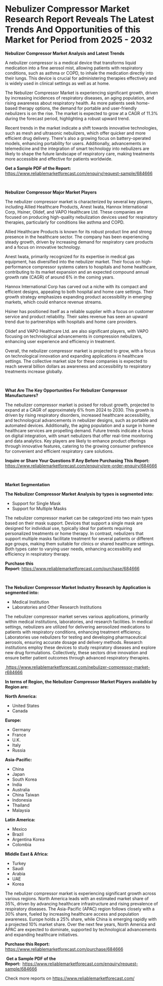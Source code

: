 <p><h1>Nebulizer Compressor Market Research Report Reveals The Latest Trends And Opportunities of this Market for Period from 2025 - 2032</h1></p><p><strong>Nebulizer Compressor Market Analysis and Latest Trends</strong></p>
<p><p>A nebulizer compressor is a medical device that transforms liquid medication into a fine aerosol mist, allowing patients with respiratory conditions, such as asthma or COPD, to inhale the medication directly into their lungs. This device is crucial for administering therapies effectively and is widely used in clinical settings as well as at home.</p><p>The Nebulizer Compressor Market is experiencing significant growth, driven by increasing incidences of respiratory diseases, an aging population, and rising awareness about respiratory health. As more patients seek home-based therapy options, the demand for portable and user-friendly nebulizers is on the rise. The market is expected to grow at a CAGR of 11.3% during the forecast period, highlighting a robust upward trend.</p><p>Recent trends in the market indicate a shift towards innovative technologies, such as mesh and ultrasonic nebulizers, which offer quicker and more efficient drug delivery. There's also a growing focus on battery-operated models, enhancing portability for users. Additionally, advancements in telemedicine and the integration of smart technology into nebulizers are likely to shape the future landscape of respiratory care, making treatments more accessible and effective for patients worldwide.</p></p>
<p><strong>Get a Sample PDF of the Report:&nbsp;</strong> <a href="https://www.reliablemarketforecast.com/enquiry/request-sample/684666?utm_campaign=3458&utm_medium=2&utm_source=Github&utm_content=ia&utm_term=29032025&utm_id=nebulizer-compressor">https://www.reliablemarketforecast.com/enquiry/request-sample/684666</a></p>
<p>&nbsp;</p>
<p><strong>Nebulizer Compressor Major Market Players</strong></p>
<p><p>The nebulizer compressor market is characterized by several key players, including Allied Healthcare Products, Anest Iwata, Hannox International Corp, Hsiner, Olidef, and VAPO Healthcare Ltd. These companies are focused on producing high-quality nebulization devices used for respiratory therapies, particularly for conditions like asthma and COPD. </p><p>Allied Healthcare Products is known for its robust product line and strong presence in the healthcare sector. The company has been experiencing steady growth, driven by increasing demand for respiratory care products and a focus on innovative technology. </p><p>Anest Iwata, primarily recognized for its expertise in medical gas equipment, has diversified into the nebulizer market. Their focus on high-performance compressor systems caters to hospitals and home healthcare, contributing to its market expansion and an expected compound annual growth rate (CAGR) of around 6% in the coming years.</p><p>Hannox International Corp has carved out a niche with its compact and efficient designs, appealing to both hospital and home care settings. Their growth strategy emphasizes expanding product accessibility in emerging markets, which could enhance revenue streams.</p><p>Hsiner has positioned itself as a reliable supplier with a focus on customer service and product reliability. Their sales revenue has seen an upward trend due to partnerships with hospitals and home care providers.</p><p>Olidef and VAPO Healthcare Ltd. are also significant players, with VAPO focusing on technological advancements in compression nebulizers, enhancing user experience and efficiency in treatment.</p><p>Overall, the nebulizer compressor market is projected to grow, with a focus on technological innovation and expanding applications in healthcare settings. The collective market size for these companies is expected to reach several billion dollars as awareness and accessibility to respiratory treatments increase globally.</p></p>
<p>&nbsp;</p>
<p><strong>What Are The Key Opportunities For Nebulizer Compressor Manufacturers?</strong></p>
<p><p>The nebulizer compressor market is poised for robust growth, projected to expand at a CAGR of approximately 6% from 2024 to 2030. This growth is driven by rising respiratory disorders, increased healthcare accessibility, and technological advancements in nebulizer designs, such as portable and automated devices. Additionally, the aging population and a surge in home healthcare services are propelling demand. Future trends indicate a focus on digital integration, with smart nebulizers that offer real-time monitoring and data analytics. Key players are likely to enhance product offerings through innovative features, catering to the growing consumer preference for convenient and efficient respiratory care solutions.</p></p>
<p><strong>Inquire or Share Your Questions If Any Before Purchasing This Report:</strong> <a href="https://www.reliablemarketforecast.com/enquiry/pre-order-enquiry/684666?utm_campaign=3458&utm_medium=2&utm_source=Github&utm_content=ia&utm_term=29032025&utm_id=nebulizer-compressor">https://www.reliablemarketforecast.com/enquiry/pre-order-enquiry/684666</a></p>
<p>&nbsp;</p>
<p><strong>Market Segmentation</strong></p>
<p><strong>The Nebulizer Compressor Market Analysis by types is segmented into:</strong></p>
<p><ul><li>Support for Single Mask</li><li>Support for Multiple Masks</li></ul></p>
<p><p>The nebulizer compressor market can be categorized into two main types based on their mask support. Devices that support a single mask are designed for individual use, typically ideal for patients requiring personalized treatments or home therapy. In contrast, nebulizers that support multiple masks facilitate treatment for several patients or different age groups, making them suitable for clinics or shared healthcare settings. Both types cater to varying user needs, enhancing accessibility and efficiency in respiratory therapy.</p></p>
<p><strong>Purchase this Report:&nbsp;</strong><a href="https://www.reliablemarketforecast.com/purchase/684666?utm_campaign=3458&utm_medium=2&utm_source=Github&utm_content=ia&utm_term=29032025&utm_id=nebulizer-compressor">https://www.reliablemarketforecast.com/purchase/684666</a></p>
<p>&nbsp;</p>
<p><strong>The Nebulizer Compressor Market Industry Research by Application is segmented into:</strong></p>
<p><ul><li>Medical Institution</li><li>Laboratories and Other Research Institutions</li></ul></p>
<p><p>The nebulizer compressor market serves various applications, primarily within medical institutions, laboratories, and research facilities. In medical settings, nebulizers are utilized for delivering aerosolized medications to patients with respiratory conditions, enhancing treatment efficiency. Laboratories use nebulizers for testing and developing pharmaceutical aerosols, ensuring accurate dosage and delivery methods. Research institutions employ these devices to study respiratory diseases and explore new drug formulations. Collectively, these sectors drive innovation and ensure better patient outcomes through advanced respiratory therapies.</p></p>
<p><a href="https://www.reliablemarketforecast.com/nebulizer-compressor-market-r684666?utm_campaign=3458&utm_medium=2&utm_source=Github&utm_content=ia&utm_term=29032025&utm_id=nebulizer-compressor">&nbsp;https://www.reliablemarketforecast.com/nebulizer-compressor-market-r684666</a></p>
<p><strong>In terms of Region, the Nebulizer Compressor Market Players available by Region are:</strong></p>
<p>
    <p> <strong> North America: </strong>
        <ul>
            <li>United States</li>
            <li>Canada</li>
        </ul>
        </p> 
    <p> <strong> Europe: </strong>
        <ul>
            <li>Germany</li>
            <li>France</li>
            <li>U.K.</li>
            <li>Italy</li>
            <li>Russia</li>
        </ul>
        </p> 
    <p> <strong> Asia-Pacific: </strong>
        <ul>
            <li>China</li>
            <li>Japan</li>
            <li>South Korea</li>
            <li>India</li>
            <li>Australia</li>
            <li>China Taiwan</li>
            <li>Indonesia</li>
            <li>Thailand</li>
            <li>Malaysia</li>
        </ul>
        </p> 
    <p> <strong> Latin America: </strong>
        <ul>
            <li>Mexico</li>
            <li>Brazil</li>
            <li>Argentina Korea</li>
            <li>Colombia</li>
        </ul>
        </p> 
    <p> <strong> Middle East & Africa: </strong>
        <ul>
            <li>Turkey</li>
            <li>Saudi</li>
            <li>Arabia</li>
            <li>UAE</li>
            <li>Korea</li>
        </ul>
    </p>
    </p>
<p><p>The nebulizer compressor market is experiencing significant growth across various regions. North America leads with an estimated market share of 35%, driven by advancing healthcare infrastructure and rising prevalence of respiratory diseases. The Asia-Pacific (APAC) region follows closely with a 30% share, fueled by increasing healthcare access and population awareness. Europe holds a 25% share, while China is emerging rapidly with a projected 10% market share. Over the next few years, North America and APAC are expected to dominate, supported by technological advancements and expanding healthcare initiatives.</p></p>
<p><strong>Purchase this Report: </strong><a href="https://www.reliablemarketforecast.com/purchase/684666?utm_campaign=3458&utm_medium=2&utm_source=Github&utm_content=ia&utm_term=29032025&utm_id=nebulizer-compressor">https://www.reliablemarketforecast.com/purchase/684666</a></p>
<p>&nbsp;<strong>Get a Sample PDF of the Report:&nbsp;&nbsp;</strong><a href="https://www.reliablemarketforecast.com/enquiry/request-sample/684666?utm_campaign=3458&utm_medium=2&utm_source=Github&utm_content=ia&utm_term=29032025&utm_id=nebulizer-compressor">https://www.reliablemarketforecast.com/enquiry/request-sample/684666</a></p>
<p><strong></strong></p>
<p>Check more reports on <a href="https://www.reliablemarketforecast.com/?utm_campaign=3458&utm_medium=2&utm_source=Github&utm_content=ia&utm_term=29032025&utm_id=nebulizer-compressor">https://www.reliablemarketforecast.com/</a></p>